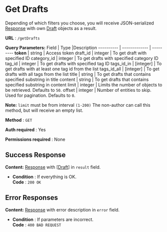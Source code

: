 # Get Drafts

Depending of which filters you choose, you will receive JSON-serialized [Response](../types/response.md) with own [Draft](../types/draft.md) objects as a result.

**URL** : `/getDrafts`

**Query Parameters:** 
Field | Type |Description
---------- | ------------- | ---------
__token__ | string | Access token
draft_id | integer | To get draft with specified ID
category_id | integer | To get drafts with specified category ID
tag_id | integer | To get drafts with specified tag ID
tags_id_in | [integer] | To get drafts with at least one tag id from the list
tags_id_all | [integer] | To get drafts with all tags from the list
title | string | To get drafts that contains specified substring in title
content | string | To get drafts that contains specified substring in content
limit | integer | Limits the number of objects to be retrieved. Defaults to `50`.
offset | integer | Number of entities to skip. Used for pagination. Defaults to `0`.

**Note:**
`limit` must be from interval `(1-200)`
The non-author can call this method, but will receive an empty list.

**Method** : `GET`

**Auth required** : Yes

**Permissions required** : None

## Success Response

**Content:** [Response](../types/response.md) with [[Draft](../types/draft.md)] in `result` field.

* **Condition** : If everything is OK.  
**Code** : `200 OK`

## Error Responses

**Content:** [Response](../types/response.md) with error description in `error` field.

* **Condition** : If parameters are incorrect.  
**Code** : `400 BAD REQUEST`


